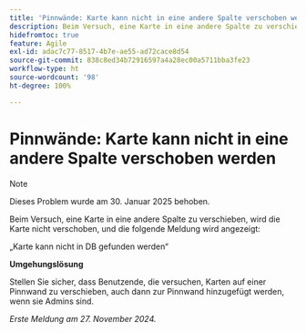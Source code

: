 ```yaml
---
title: 'Pinnwände: Karte kann nicht in eine andere Spalte verschoben werden'
description: Beim Versuch, eine Karte in eine andere Spalte zu verschieben, wird die Karte nicht verschoben, und eine Meldung wird angezeigt.
hidefromtoc: true
feature: Agile
exl-id: adac7c77-8517-4b7e-ae55-ad72cace8d54
source-git-commit: 838c8ed34b72916597a4a28ec00a5711bba3fe23
workflow-type: ht
source-wordcount: '98'
ht-degree: 100%

---
```


# Pinnwände: Karte kann nicht in eine andere Spalte verschoben werden

>[!NOTE]
>
>Dieses Problem wurde am 30. Januar 2025 behoben.

Beim Versuch, eine Karte in eine andere Spalte zu verschieben, wird die Karte nicht verschoben, und die folgende Meldung wird angezeigt:

„Karte kann nicht in DB gefunden werden“

**Umgehungslösung**

Stellen Sie sicher, dass Benutzende, die versuchen, Karten auf einer Pinnwand zu verschieben, auch dann zur Pinnwand hinzugefügt werden, wenn sie Admins sind.

_Erste Meldung am 27. November 2024._
